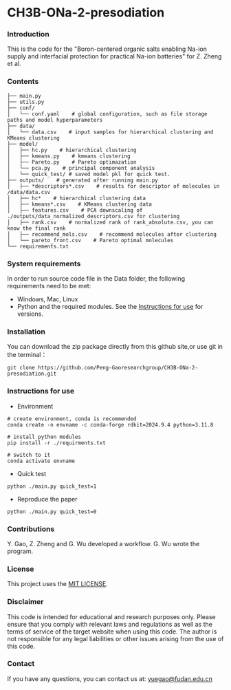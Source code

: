 # CH3B-ONa-2-presodiation
### Introduction
This is the code for the "Boron-centered organic salts enabling Na-ion supply and interfacial protection for practical Na-ion batteries" for Z. Zheng et al.
### Contents
```
├── main.py 
├── utils.py
├── conf/
│   └── conf.yaml    # global configuration, such as file storage paths and model hyperparameters
├── data/
│   └── data.csv    # input samples for hierarchical clustering and KMeans clustering
├── model/
│   ├── hc.py    # hierarchical clustering
│   ├── kmeans.py    # kmeans clustering
│   ├── Pareto.py    # Pareto optimazation
│   └── pca.py    # principal component analysis
│   └── quick_test/ # saved model pkl for quick test. 
├── outputs/    # generated after running main.py
│   ├── *descriptors*.csv    # results for descriptor of molecules in /data/data.csv
│   ├── hc*    # hierarchical clustering data
│   ├── kmeans*.csv    # KMeans clustering data
│   ├── features.csv    # PCA downscaling of ./outputs/data_normalized_descriptors.csv for clustering
│   ├── rank.csv    # normalized rank of rank_absolute.csv, you can know the final rank
│   ├── recommend_mols.csv    # recommend molecules after clustering
│   └── pareto_front.csv    # Pareto optimal molecules
└── requirements.txt
```
### System requirements

In order to run source code file in the Data folder, the following requirements need to be met:
- Windows, Mac, Linux
- Python and the required modules. See the [Instructions for use](#Instructions-for-use) for versions.

### Installation
You can download the zip package directly from this github site,or use git in the terminal：
```
git clone https://github.com/Peng-Gaoresearchgroup/CH3B-ONa-2-presodiation.git
```

### Instructions for use
- Environment
```
# create environment, conda is recommended
conda create -n envname -c conda-forge rdkit=2024.9.4 python=3.11.8

# install python modules
pip install -r ./requirments.txt

# switch to it
conda activate envname
```

- Quick test

```
python ./main.py quick_test=1
```

- Reproduce the paper

```
python ./main.py quick_test=0
```

### Contributions
Y. Gao, Z. Zheng and G. Wu developed a workflow. G. Wu wrote the program.

### License
This project uses the [MIT LICENSE](LICENSE).

### Disclaimer
This code is intended for educational and research purposes only. Please ensure that you comply with relevant laws and regulations as well as the terms of service of the target website when using this code. The author is not responsible for any legal liabilities or other issues arising from the use of this code.

### Contact
If you have any questions, you can contact us at: yuegao@fudan.edu.cn
